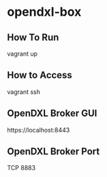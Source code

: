 # opendxl-box

## How To Run
vagrant up

## How to Access
vagrant ssh

## OpenDXL Broker GUI
https://localhost:8443

## OpenDXL Broker Port
TCP 8883
